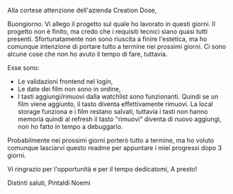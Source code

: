 Alla cortese attenzione dell'azienda Creation Dose,

Buongiorno. Vi allego il progetto sul quale ho lavorato in questi giorni. 
Il progetto non è finito, ma credo che i requisiti tecnici siano quasi tutti presenti. 
Sfortunatamente non sono riuscita a finire l'estetica, ma ho comunque intenzione di portare tutto a termine nei prossimi giorni.
Ci sono alcune cose che non ho avuto il tempo di fare, tuttavia. 

Esse sono: 
- Le validazioni frontend nel login,
- Le date dei film non sono in ordine,
- I tasti aggiungi/rimuovi dalla watchlist sono funzionanti. Quindi se un film viene aggiunto, il tasto diventa effettivamente rimuovi. La local storage funziona e i film restano salvati, tuttavia i tasti non hanno memoria quindi al refresh il tasto "rimuovi" diventa di nuovo aggiungi, non ho fatto in tempo a debuggarlo.

Probabilmente nei prossimi giorni porterò tutto a termine, ma ho voluto comunque lasciarvi questo readme per appuntare i miei progressi dopo 3 giorni.

Vi ringrazio per l'opportunità e per il tempo dedicatomi, 
A presto!

Distinti saluti,
Pintaldi Noemi